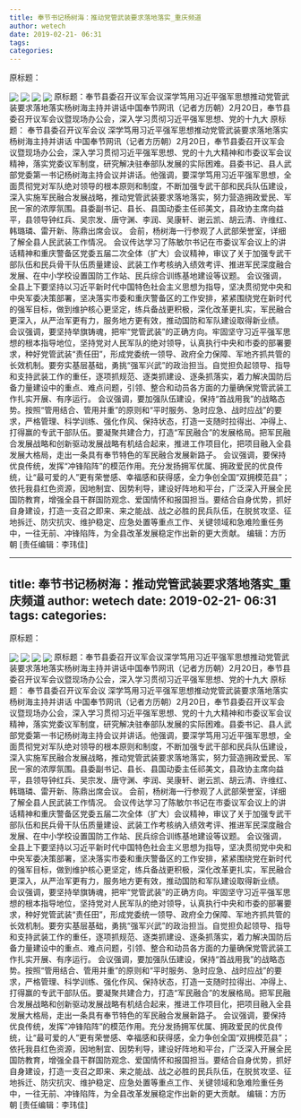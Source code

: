 ```yaml
---
title: 奉节书记杨树海：推动党管武装要求落地落实_重庆频道
author: wetech
date: 2019-02-21- 06:31
tags: 
categories: 
---
```

原标题：
<!-- more -->
                
<img align="center" border="0" src="http://p3.ifengimg.com/a/2019_08/aa65a2103fc412f_size189_w630_h420.jpg" />
                
<img align="center" border="0" src="http://p3.ifengimg.com/a/2019_08/49a23904da57131_size176_w630_h420.jpg" />
            
<img align="center" border="0" src="http://p2.ifengimg.com/a/2019_08/efea4283e207c19_size146_w619_h420.jpg" />
<img align="center" border="0" src="http://p2.ifengimg.com/a/2016/0810/204c433878d5cf9size1_w16_h16.png" />
原标题：奉节县委召开议军会议深学笃用习近平强军思想推动党管武装要求落地落实杨树海主持并讲话中国奉节网讯（记者方历朝）2月20日，奉节县委召开议军会议暨现场办公会，深入学习贯彻习近平强军思想、党的十九大
原标题：
奉节县委召开议军会议
深学笃用习近平强军思想推动党管武装要求落地落实
杨树海主持并讲话
中国奉节网讯（记者方历朝）2月20日，奉节县委召开议军会议暨现场办公会，深入学习贯彻习近平强军思想、党的十九大精神和市委议军会议精神，落实党委议军制度，研究解决驻奉部队发展的实际困难。县委书记、县人武部党委第一书记杨树海主持会议并讲话。他强调，要深学笃用习近平强军思想，全面贯彻党对军队绝对领导的根本原则和制度，不断加强专武干部和民兵队伍建设，深入实施军民融合发展战略，推动党管武装要求落地落实，努力营造拥政爱民、军民一家的浓厚氛围。县委副书记、县长、县国动委主任祁美文，县政协主席向益平，县领导钟红兵、吴宗发、唐守渊、李润、吴康轩、谢云凯、胡云清、许维红、韩璐璘、雷开新、陈鼎出席会议。
会前，杨树海一行参观了人武部荣誉室，详细了解全县人民武装工作情况。
会议传达学习了陈敏尔书记在市委议军会议上的讲话精神和重庆警备区党委五届二次全体（扩大）会议精神，审议了关于加强专武干部队伍和民兵骨干队伍质量建设、武装工作考核纳入绩效考评、推进军民深度融合发展、在中小学校设置国防工作站、民兵综合训练基地建设等议题。
会议强调，全县上下要坚持以习近平新时代中国特色社会主义思想为指导，坚决贯彻党中央和中央军委决策部署，坚决落实市委和重庆警备区的工作安排，紧紧围绕党在新时代的强军目标，做到维护核心更坚定，练兵备战更积极，深化改革更扎实，军民融合更深入，从严治军更有力，服务地方更有效，推动国防和军队建设取得新业绩。
会议强调，要坚持举旗铸魂，把牢“党管武装”的正确方向。牢固坚守习近平强军思想的根本指导地位，坚持党对人民军队的绝对领导，认真执行中央和市委的部署要求，种好党管武装“责任田”，形成党委统一领导、政府全力保障、军地齐抓共管的长效机制。要夯实基层基础，勇挑“强军兴武”的政治担当。自觉担负起领导、指导和支持武装工作的重任，逐项抓规范、逐类抓建设、逐条抓落实，着力解决国防后备力量建设中的重点、难点问题，引领、整合和动员各方面的力量确保党管武装工作扎实开展、有序运行。
会议强调，要加强队伍建设，保持“首战用我”的战略态势。按照“管用结合、管用并重”的原则和“平时服务、急时应急、战时应战”的要求，严格管理、科学训练、强化作风、保持状态，打造一支随时拉得出、冲得上、打得赢的专武干部队伍。要凝聚共建合力，打造“军民融合”的发展格局。把军民融合发展战略和创新驱动发展战略有机结合起来，推进工作项目化，把项目融入全县发展大格局，走出一条具有奉节特色的军民融合发展新路子。
会议强调，要保持优良传统，发挥“冲锋陷阵”的模范作用。充分发扬拥军优属、拥政爱民的优良传统，让“最可爱的人”更有荣誉感、幸福感和获得感，全力争创全国“双拥模范县”；依托我县红色资源，因地制宜、因势利导，建设好阵地和平台，广泛深入开展全民国防教育，增强全县干群国防观念、爱国情怀和报国担当。要结合自身优势，抓好自身建设，打造一支召之即来、来之能战、战之必胜的民兵队伍，在脱贫攻坚、征地拆迁、防灾抗灾、维护稳定、应急处置等重点工作、关键领域和急难险重任务中，一往无前、冲锋陷阵，为全县改革发展稳定作出新的更大贡献。
编辑：方历朝
[责任编辑：李玮佳]
            
---
title: 奉节书记杨树海：推动党管武装要求落地落实_重庆频道
author: wetech
date: 2019-02-21- 06:31
tags: 
categories: 
---
原标题：
<!-- more -->
                
<img align="center" border="0" src="http://p3.ifengimg.com/a/2019_08/aa65a2103fc412f_size189_w630_h420.jpg" />
                
<img align="center" border="0" src="http://p3.ifengimg.com/a/2019_08/49a23904da57131_size176_w630_h420.jpg" />
            
<img align="center" border="0" src="http://p2.ifengimg.com/a/2019_08/efea4283e207c19_size146_w619_h420.jpg" />
<img align="center" border="0" src="http://p2.ifengimg.com/a/2016/0810/204c433878d5cf9size1_w16_h16.png" />
原标题：奉节县委召开议军会议深学笃用习近平强军思想推动党管武装要求落地落实杨树海主持并讲话中国奉节网讯（记者方历朝）2月20日，奉节县委召开议军会议暨现场办公会，深入学习贯彻习近平强军思想、党的十九大
原标题：
奉节县委召开议军会议
深学笃用习近平强军思想推动党管武装要求落地落实
杨树海主持并讲话
中国奉节网讯（记者方历朝）2月20日，奉节县委召开议军会议暨现场办公会，深入学习贯彻习近平强军思想、党的十九大精神和市委议军会议精神，落实党委议军制度，研究解决驻奉部队发展的实际困难。县委书记、县人武部党委第一书记杨树海主持会议并讲话。他强调，要深学笃用习近平强军思想，全面贯彻党对军队绝对领导的根本原则和制度，不断加强专武干部和民兵队伍建设，深入实施军民融合发展战略，推动党管武装要求落地落实，努力营造拥政爱民、军民一家的浓厚氛围。县委副书记、县长、县国动委主任祁美文，县政协主席向益平，县领导钟红兵、吴宗发、唐守渊、李润、吴康轩、谢云凯、胡云清、许维红、韩璐璘、雷开新、陈鼎出席会议。
会前，杨树海一行参观了人武部荣誉室，详细了解全县人民武装工作情况。
会议传达学习了陈敏尔书记在市委议军会议上的讲话精神和重庆警备区党委五届二次全体（扩大）会议精神，审议了关于加强专武干部队伍和民兵骨干队伍质量建设、武装工作考核纳入绩效考评、推进军民深度融合发展、在中小学校设置国防工作站、民兵综合训练基地建设等议题。
会议强调，全县上下要坚持以习近平新时代中国特色社会主义思想为指导，坚决贯彻党中央和中央军委决策部署，坚决落实市委和重庆警备区的工作安排，紧紧围绕党在新时代的强军目标，做到维护核心更坚定，练兵备战更积极，深化改革更扎实，军民融合更深入，从严治军更有力，服务地方更有效，推动国防和军队建设取得新业绩。
会议强调，要坚持举旗铸魂，把牢“党管武装”的正确方向。牢固坚守习近平强军思想的根本指导地位，坚持党对人民军队的绝对领导，认真执行中央和市委的部署要求，种好党管武装“责任田”，形成党委统一领导、政府全力保障、军地齐抓共管的长效机制。要夯实基层基础，勇挑“强军兴武”的政治担当。自觉担负起领导、指导和支持武装工作的重任，逐项抓规范、逐类抓建设、逐条抓落实，着力解决国防后备力量建设中的重点、难点问题，引领、整合和动员各方面的力量确保党管武装工作扎实开展、有序运行。
会议强调，要加强队伍建设，保持“首战用我”的战略态势。按照“管用结合、管用并重”的原则和“平时服务、急时应急、战时应战”的要求，严格管理、科学训练、强化作风、保持状态，打造一支随时拉得出、冲得上、打得赢的专武干部队伍。要凝聚共建合力，打造“军民融合”的发展格局。把军民融合发展战略和创新驱动发展战略有机结合起来，推进工作项目化，把项目融入全县发展大格局，走出一条具有奉节特色的军民融合发展新路子。
会议强调，要保持优良传统，发挥“冲锋陷阵”的模范作用。充分发扬拥军优属、拥政爱民的优良传统，让“最可爱的人”更有荣誉感、幸福感和获得感，全力争创全国“双拥模范县”；依托我县红色资源，因地制宜、因势利导，建设好阵地和平台，广泛深入开展全民国防教育，增强全县干群国防观念、爱国情怀和报国担当。要结合自身优势，抓好自身建设，打造一支召之即来、来之能战、战之必胜的民兵队伍，在脱贫攻坚、征地拆迁、防灾抗灾、维护稳定、应急处置等重点工作、关键领域和急难险重任务中，一往无前、冲锋陷阵，为全县改革发展稳定作出新的更大贡献。
编辑：方历朝
[责任编辑：李玮佳]
            
